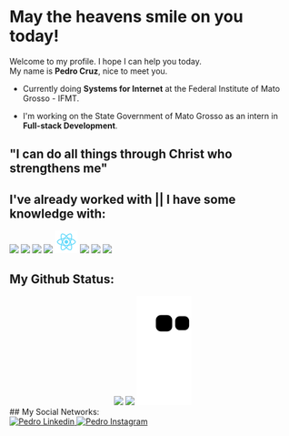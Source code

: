 # May the heavens smile on you today! 
Welcome to my profile. I hope I can help you today. <br>
My name is <b>Pedro Cruz</b>, nice to meet you.

- Currently doing **Systems for Internet** at the Federal Institute of Mato Grosso - IFMT.

- I'm working on the State Government of Mato Grosso as an intern in **Full-stack Development**.

## **"I can do all things through Christ who strengthens me"**
## I've already worked with || I have some knowledge with:
<code><img height="40" src="https://logodownload.org/wp-content/uploads/2016/10/html5-logo-8.png"></code>
<code><img height="40" src="https://terminalroot.com.br/assets/img/css/css.png"></code>
<code><img height="40" src="https://www.dialhost.com.br/blog/wp-content/uploads/2019/09/javascript_logo.png"></code>
<code><img height="40" src="https://cdn.iconscout.com/icon/free/png-512/typescript-1174965.png"></code>
<code><img height="40" src="https://raw.githubusercontent.com/github/explore/80688e429a7d4ef2fca1e82350fe8e3517d3494d/topics/react/react.png"></code>
<code><img height="40" src="https://miro.medium.com/max/400/1*tfZa4vsI6UusJYt_fzvGnQ.png"></code>
<code><img height="40" src="https://logospng.org/download/java/logo-java-1024.png"></code>
<code><img height="40" src="https://git-scm.com/images/logos/downloads/Git-Icon-1788C.png"></code>
## My Github Status:
<div align="center">
 <img height="175em" src="https://github-readme-stats.vercel.app/api?username=pedrohbcruz&show_icons=true&theme=tokyonight&include_all_commits=true&count_private=true"/>
 <img height="175em" src="https://github-readme-stats.vercel.app/api/top-langs/?username=pedrohbcruz&layout=compact&langs_count=16&theme=tokyonight"/>
 <img src="https://github.com/rafaballerini/rafaballerini/blob/output/github-contribution-grid-snake.svg"/>
</div>
## My Social Networks:
<div>
  <a href="https://www.linkedin.com/in/pedro-cruz-a679621a5/" target="_blank">
    <img alt="Pedro Linkedin" height="35px" src="https://cdn1.iconfinder.com/data/icons/logotypes/32/square-linkedin-128.png" >
  </a>
  <a href="https://www.instagram.com/lordpedrocruz/" target="_blank">
    <img alt="Pedro Instagram" height="35px" src="https://cdn2.iconfinder.com/data/icons/social-media-applications/64/social_media_applications_3-instagram-128.png" />
  </a>
</div>
